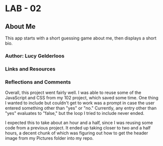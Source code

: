 # LAB - 02

## About Me

This app starts with a short guessing game about me, then displays a short bio.

### Author: Lucy Gelderloos

### Links and Resources

### Reflections and Comments

Overall, this project went fairly well. I was able to reuse some of the JavaScript and CSS from my 102 project, which saved some time. One thing I wanted to include but couldn't get to work was a prompt in case the user entered something other than "yes" or "no." Currently, any entry other than "yes" evaluates to "false," but the loop I tried to include never ended.

I expected this to take about an hour and a half, since I was reusing some code from a previous project. It ended up taking closer to two and a half hours, a decent chunk of which was figuring out how to get the header image from my Pictures folder into my repo.
